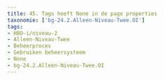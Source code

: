 ```yaml
---
title: 45. Tags heeft None in de page properties
taxonomie: ['bg-24.2.Alleen-Niveau-Twee.OI']
tags:
- HBO-i/niveau-2
- Alleen-Niveau-Twee
- Beheerproces
- Gebruiken beheersysteem
- None
- bg-24.2.Alleen-Niveau-Twee.OI
---
```

